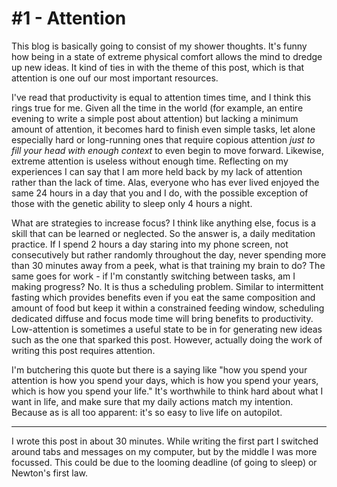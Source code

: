 # #1 - Attention

This blog is basically going to consist of my shower thoughts. It's funny how being in a state of extreme physical comfort allows the mind to dredge up new ideas. It kind of ties in with the theme of this post, which is that attention is one ouf our most important resources. 

I've read that productivity is equal to attention times time, and I think this rings true for me. Given all the time in the world (for example, an entire evening to write a simple post about attention) but lacking a minimum amount of attention, it becomes hard to finish even simple tasks, let alone especially hard or long-running ones that require copious attention *just to fill your head with enough context* to even begin to move forward. Likewise, extreme attention is useless without enough time. Reflecting on my experiences I can say that I am more held back by my lack of attention rather than the lack of time. Alas, everyone who has ever lived enjoyed the same 24 hours in a day that you and I do, with the possible exception of those with the genetic ability to sleep only 4 hours a night.

What are strategies to increase focus? I think like anything else, focus is a skill that can be learned or neglected. So the answer is, a daily meditation practice. If I spend 2 hours a day staring into my phone screen, not consecutively but rather randomly throughout the day, never spending more than 30 minutes away from a peek, what is that training my brain to do? The same goes for work - if I'm constantly switching between tasks, am I making progress? No. It is thus a scheduling problem. Similar to intermittent fasting which provides benefits even if you eat the same composition and amount of food but keep it within a constrained feeding window, scheduling dedicated diffuse and focus mode time will bring benefits to productivity. Low-attention is sometimes a useful state to be in for generating new ideas such as the one that sparked this post. However, actually doing the work of writing this post requires attention.

I'm butchering this quote but there is a saying like "how you spend your attention is how you spend your days, which is how you spend your years, which is how you spend your life." It's worthwhile to think hard about what I want in life, and make sure that my daily actions match my intention. Because as is all too apparent: it's so easy to live life on autopilot. 

---

I wrote this post in about 30 minutes. While writing the first part I switched around tabs and messages on my computer, but by the middle I was more focussed. This could be due to the looming deadline (of going to sleep) or Newton's first law. 

